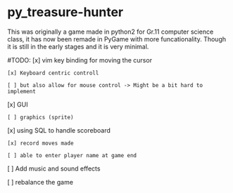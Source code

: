 # py_treasure-hunter
This was originally a game made in python2 for Gr.11 computer science class,
it has now been remade in PyGame with more funcationality.
Though it is still in the early stages and it is very minimal.

#TODO:
[x] vim key binding for moving the cursor

    [x] Keyboard centric controll

    [ ] but also allow for mouse control -> Might be a bit hard to implement

[x] GUI

    [ ] graphics (sprite)

[x] using SQL to handle scoreboard

    [x] record moves made

    [ ] able to enter player name at game end

[ ] Add music and sound effects

[ ] rebalance the game
